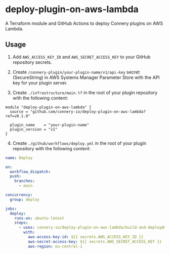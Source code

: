 # deploy-plugin-on-aws-lambda

A Terraform module and GitHub Actions to deploy Connery plugins on AWS Lambda.

## Usage

1. Add `AWS_ACCESS_KEY_ID` and `AWS_SECRET_ACCESS_KEY` to your GitHub repository secrets.

2. Create `/connery-plugin/your-plugin-name/v1/api-key` secret (SecureString) in AWS Systems Manager Parameter Store with the API key for your plugin server.

3. Create `./infrastructure/main.tf` in the root of your plugin repository with the following content:

```hcl
module "deploy-plugin-on-aws-lambda" {
  source = "github.com/connery-io/deploy-plugin-on-aws-lambda?ref=v0.1.0"

  plugin_name    = "your-plugin-name"
  plugin_version = "v1"
}
```

4. Create `./github/workflows/deploy.yml` in the root of your plugin repository with the following content:

```yaml
name: Deploy

on:
  workflow_dispatch:
  push:
    branches:
      - main

concurrency:
  group: deploy

jobs:
  deploy:
    runs-on: ubuntu-latest
    steps:
      - uses: connery-io/deploy-plugin-on-aws-lambda/build-and-deploy@v0.1.0
        with:
          aws-access-key-id: ${{ secrets.AWS_ACCESS_KEY_ID }}
          aws-secret-access-key: ${{ secrets.AWS_SECRET_ACCESS_KEY }}
          aws-region: eu-central-1
```
